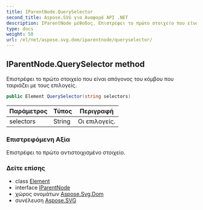 ```yaml
---
title: IParentNode.QuerySelector
second_title: Aspose.SVG για Αναφορά API .NET
description: IParentNode μέθοδος. Επιστρέφει το πρώτο στοιχείο που είναι απόγονος του κόμβου που ταιριάζει με τους επιλογείς.
type: docs
weight: 50
url: /el/net/aspose.svg.dom/iparentnode/queryselector/
---
```

## IParentNode.QuerySelector method

Επιστρέφει το πρώτο στοιχείο που είναι απόγονος του κόμβου που ταιριάζει με τους επιλογείς.

```csharp
public Element QuerySelector(string selectors)
```

| Παράμετρος | Τύπος | Περιγραφή |
| --- | --- | --- |
| selectors | String | Οι επιλογείς. |

### Επιστρεφόμενη Αξία

Επιστρέφει το πρώτο αντιστοιχισμένο στοιχείο.

### Δείτε επίσης

* class [Element](../../element/)
* interface [IParentNode](../)
* χώρος ονομάτων [Aspose.Svg.Dom](../../iparentnode/)
* συνέλευση [Aspose.SVG](../../../)


